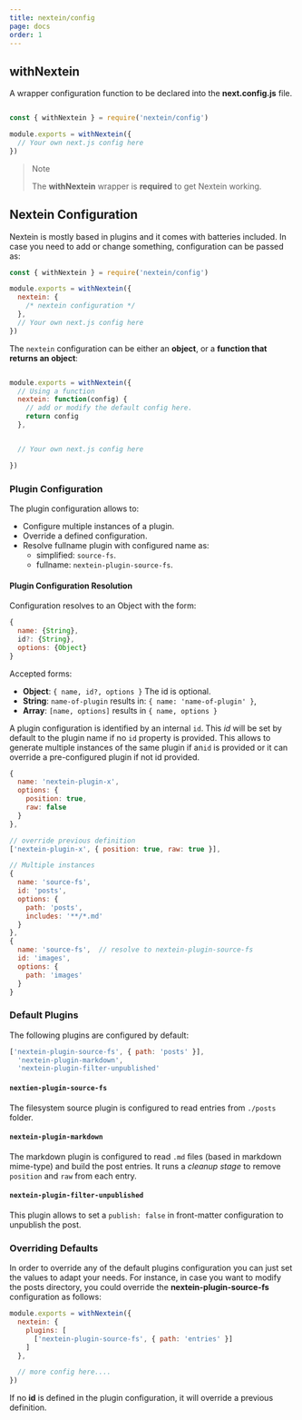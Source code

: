 ```yaml
---
title: nextein/config
page: docs
order: 1
---
```


## withNextein

A wrapper configuration function to be declared into the **next.config.js** file.

```js

const { withNextein } = require('nextein/config')

module.exports = withNextein({
  // Your own next.js config here
})

```

> Note
>
> The **withNextein**  wrapper is **required** to get Nextein working. 

## Nextein Configuration

Nextein is mostly based in plugins and it comes with batteries included. In case you need to add or change something, configuration can be passed as:

```js
const { withNextein } = require('nextein/config')

module.exports = withNextein({
  nextein: {
    /* nextein configuration */
  },
  // Your own next.js config here
})

```

The `nextein` configuration can be either an **object**, or a **function that returns an object**:

```js

module.exports = withNextein({
  // Using a function
  nextein: function(config) {
    // add or modify the default config here.
    return config
  },


  // Your own next.js config here

})
```

### Plugin Configuration

The plugin configuration allows to:

- Configure multiple instances of a plugin.
- Override a defined configuration.
- Resolve fullname plugin with configured name as:
  - simplified: `source-fs`. 
  - fullname: `nextein-plugin-source-fs`.

#### Plugin Configuration Resolution

Configuration resolves to an Object with the form:
 
```js
{ 
  name: {String},
  id?: {String},
  options: {Object}
}
```

Accepted forms:

- **Object**: `{ name, id?, options }` The id is optional.
- **String**: `name-of-plugin` results in: `{ name: 'name-of-plugin' }`,
- **Array**: `[name, options]` results in `{ name, options }`

A plugin configuration is identified by an internal `id`. This *id* will be set by default to the plugin name if no `id` property is provided.
This allows to generate multiple instances of the same plugin if an`id` is provided or it can override a pre-configured plugin if not id provided.

```js
{
  name: 'nextein-plugin-x',
  options: {
    position: true,
    raw: false    
  }
},

// override previous definition
['nextein-plugin-x', { position: true, raw: true }], 

// Multiple instances
{
  name: 'source-fs',
  id: 'posts',
  options: {
    path: 'posts',
    includes: '**/*.md'
  }
},
{
  name: 'source-fs',  // resolve to nextein-plugin-source-fs
  id: 'images',
  options: {
    path: 'images'
  }
}
```

### Default Plugins

The following plugins are configured by default:

```js
['nextein-plugin-source-fs', { path: 'posts' }],
  'nextein-plugin-markdown',
  'nextein-plugin-filter-unpublished'
```

#### `nextien-plugin-source-fs`

The filesystem source plugin is configured to read entries from `./posts` folder.

#### `nextein-plugin-markdown`

The markdown plugin is configured to read `.md` files (based in markdown mime-type) and build the post entries.
It runs a *cleanup stage* to remove `position` and `raw` from each entry.

#### `nextein-plugin-filter-unpublished`

This plugin allows to set a `publish: false` in front-matter configuration to unpublish the post.

### Overriding Defaults

In order to override any of the default plugins configuration you can just set the values to adapt your needs. For instance, in case you want to modify the posts directory, you could override the **nextein-plugin-source-fs** configuration as follows: 

```js
module.exports = withNextein({
  nextein: {
    plugins: [
      ['nextein-plugin-source-fs', { path: 'entries' }]
    ]
  },

  // more config here....
})

```

If no **id** is defined in the plugin configuration, it will override a previous definition.

